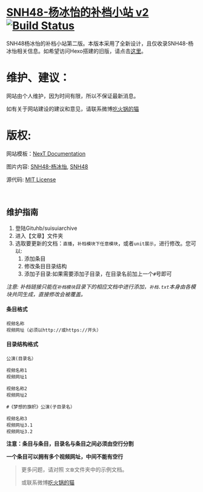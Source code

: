 # [SNH48-杨冰怡的补档小站 v2](http://suisui.stream) [![Build Status](https://travis-ci.org/cutelittleturtle/suisuiarchive.svg?branch=master)](https://travis-ci.org/cutelittleturtle/suisuiarchive)

SNH48杨冰怡的补档小站第二版。本版本采用了全新设计，且仅收录SNH48-杨冰怡相关信息。如希望访问Hexo搭建的旧版，请点击[这里](cutelittleturtle.github.io)。

# 维护、建议：
网站由个人维护，因为时间有限，所以不保证最新消息。

如有关于网站建设的建议和意见，请联系微博[吃火锅的猫](https://weibo.com/u/5973150647/)

# 版权:

网站模板：[NexT Documentation](http://theme-next.iissnan.com/)

图片内容: [SNH48-杨冰怡](https://weibo.com/u/5491331848), [SNH48](http://www.snh48.com/)

源代码: [MIT License](https://opensource.org/licenses/MIT)

&nbsp;

## 维护指南

1. 登陆Gituhb/suisuiarchive
2. 进入【文章】文件夹
3. 选取要更新的文档：`直播`，`补档模块下任意模块`，或者`unit展示`，进行修改。您可以:
   1. 添加条目
   2. 修改条目目录结构
   3. 添加子目录:如果需要添加子目录，在目录名前加上一个`#`号即可
   

*注意: 补档链接只能在`补档模块`目录下的相应文档中进行添加，`补档.txt`本身由各模块共同生成，直接修改会被覆盖。*

#### 条目格式
 ```
视频名称
视频网址（必须以http://或https://开头）
 ``` 
 
#### 目录结构格式
 ```
公演(目录名）

视频名称1
视频网址1
       
视频名称2
视频网址2

#《梦想的旗帜》公演(子目录名）

视频名称3
视频网址3.1
视频网址3.2

 ```
**注意：条目与条目，目录名与条目之间必须由空行分割** 

**一个条目可以拥有多个视频网址，中间不能有空行**

> 更多问题，请对照 `文章`文件夹中的示例文档。
> 
> 或联系微博[吃火锅的猫](https://weibo.com/u/5973150647/)
     
